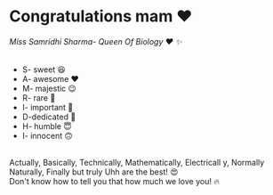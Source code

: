 
<html>
<head>
  <title>Password Protected Page</title>
</head>
<body>
  <script>
    var password = prompt("Enter Password:");
 
    if (password === "2407") {
      document.location = "protected_page.html";
    } else {
      alert("Incorrect Password!");
    }
  </script>
    <h1> Congratulations mam  &#9829; </h1>
  <h6> Miss Samridhi Sharma- Queen Of Biology   &#9829; &#10024;  </h6>
  <ul>
   <li>S- sweet &#128518</li>
 <li>  A- awesome &#9829</li>
 <li>  M- majestic &#128521</li>
   <li>R- rare &#129392</li>
   <li>I- important &#129321</li>
<li>   D-dedicated &#129312 </li>
<li>   H- humble &#128519</li>
   <li>I- innocent &#128579</li>
   </ul>
<br>Actually, Basically, Technically, Mathematically, Electricall
y, Normally Naturally, Finally but truly Uhh are the best!  &#128525<br>
Don't know how to tell you that how much we love you! &#128293
</body>
</html>
